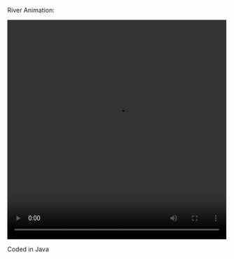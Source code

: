 

River Animation:


<video width="500" height="500" controls>
  <source src="river2.mp4" type="video/mp4">
</video>




Coded in Java
